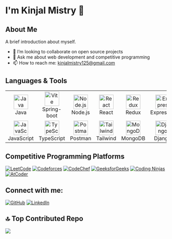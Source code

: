 # I'm Kinjal Mistry 👋


## About Me
A brief introduction about myself.


- 👯 I’m looking to collaborate on open source projects
- 💬 Ask me about web development and competitive programming
- 📫 How to reach me: kinjalmistry125@gmail.com

## Languages & Tools

<table>
  <tr>
    <td align="center" width="90">
      <img src="https://techstack-generator.vercel.app/java-icon.svg" width="45" height="45" alt="Java" title="Java" />
      <br>Java
    </td>
     <td align="center" width="90">
      <img src="https://skillicons.dev/icons?i=spring" width="45" height="45" alt="Vite" title="Vite" />
      <br>Spring-boot
    </td>
    <td align="center" width="90">
      <img src="https://skillicons.dev/icons?i=nodejs" width="45" height="45" alt="Node.js" title="Node.js" />
      <br>Node.js
    </td>
    <td align="center" width="90">
      <img src="https://techstack-generator.vercel.app/react-icon.svg" width="45" height="45" alt="React" title="React" />
      <br>React
    </td>
    <td align="center" width="90">
      <img src="https://techstack-generator.vercel.app/redux-icon.svg" width="45" height="45" alt="Redux" title="Redux" />
      <br>Redux
    </td>
    <td align="center" width="90">
      <img src="https://skillicons.dev/icons?i=express" width="45" height="45" alt="Express.js" title="Express.js" />
      <br>Express.js
    </td>
     <td align="center" width="90">
      <img src="https://techstack-generator.vercel.app/python-icon.svg" width="45" height="45" alt="Python" title="Python" />
      <br>Python
    </td>
    <td align="center" width="90">
      <img src="https://techstack-generator.vercel.app/cpp-icon.svg" width="45" height="45" alt="C++" title="C++" />
      <br>C++
    </td>
  </tr>
  <tr>
    <td align="center" width="90">
      <img src="https://techstack-generator.vercel.app/js-icon.svg" width="45" height="45" alt="JavaScript" title="JavaScript" />
      <br>JavaScript
    </td>
    <td align="center" width="90">
      <img src="https://techstack-generator.vercel.app/ts-icon.svg" width="45" height="45" alt="TypeScript" title="TypeScript" />
      <br>TypeScript
    </td>
      <td align="center" width="90">
      <img src="https://skillicons.dev/icons?i=postman" width="45" height="45" alt="Postman" title="Postman" />
      <br>Postman
    </td>
     <td align="center" width="90">
      <img src="https://skillicons.dev/icons?i=tailwind" width="45" height="45" alt="Tailwind CSS" title="Tailwind" />
      <br>Tailwind
    </td>
    <td align="center" width="90">
      <img src="https://skillicons.dev/icons?i=mongodb" width="45" height="45" alt="MongoDB" title="MongoDB" />
      <br>MongoDB
    </td>
    <td align="center" width="90">
      <img src="https://techstack-generator.vercel.app/django-icon.svg" width="45" height="45" alt="Django" title="Django" />
      <br>Django
    </td>
    <td align="center" width="90">
      <img src="https://techstack-generator.vercel.app/mysql-icon.svg" width="45" height="45" alt="MySQL" title="MySQL" />
      <br>MySQL
    </td>
  </tr>
  <tr>
  
</table>

## Competitive Programming Platforms

[![LeetCode](https://img.shields.io/badge/-LeetCode-FFA116?style=flat&logo=leetcode&logoColor=black)](https://leetcode.com/kinjal_05)
[![Codeforces](https://img.shields.io/badge/-Codeforces-1F8ACB?style=flat&logo=codeforces&logoColor=white)](https://codeforces.com/profile/kinjal_05)
[![CodeChef](https://img.shields.io/badge/-CodeChef-5B4638?style=flat&logo=codechef&logoColor=white)](https://www.codechef.com/users/kinjal_05)
[![GeeksforGeeks](https://img.shields.io/badge/-GeeksforGeeks-0F9D58?style=flat&logo=geeksforgeeks&logoColor=white)](https://auth.geeksforgeeks.org/user/kinjal_05)
[![Coding Ninjas](https://img.shields.io/badge/-Coding%20Ninjas-FF7522?style=flat&logo=codingninjas&logoColor=white)](https://www.codingninjas.com/codestudio/profile/kinjal_05) 
[![AtCoder](https://img.shields.io/badge/-AtCoder-1F8ACB?style=flat&logo=atcoder&logoColor=white)](https://atcoder.jp/users/kinjal_05)


## Connect with me:
[![GitHub](https://img.shields.io/badge/-GitHub-181717?style=flat&logo=github&logoColor=white)](https://github.com/kinjal-05)
[![LinkedIn](https://img.shields.io/badge/-LinkedIn-0077B5?style=flat&logo=linkedin&logoColor=white)](https://www.linkedin.com/in/kinjal05?utm_source=share&utm_campaign=share_via&utm_content=profile&utm_medium=android_app)



## 🔝 Top Contributed Repo
![](https://github-contributor-stats.vercel.app/api?username=kinjal-05&limit=5&theme=dark_dimmed&combine_all_yearly_contributions=true)
